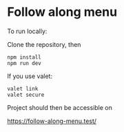 # Follow along menu

To run locally:

Clone the repository, then

```
npm install
npm run dev
```

If you use valet:

```
valet link
valet secure
```

Project should then be accessible on

https://follow-along-menu.test/
